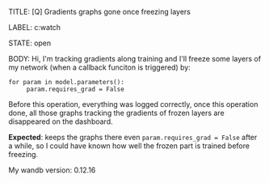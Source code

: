 TITLE:
[Q] Gradients graphs gone once freezing layers

LABEL:
c:watch

STATE:
open

BODY:
Hi, I'm tracking gradients along training and I'll freeze some layers of my network (when a callback funciton is triggered) by:

```
for param in model.parameters():
     param.requires_grad = False
```

Before this operation, everything was logged correctly, once this operation done, all those graphs tracking the gradients of frozen layers are disappeared on the dashboard.

**Expected**: keeps the graphs there even `param.requires_grad = False` after a while, so I could have known how well the frozen part is trained before freezing.

My wandb version: 0.12.16



